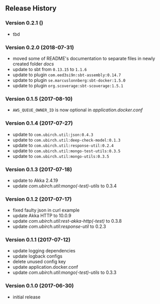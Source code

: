 ## Release History

### Version 0.2.1 ()

* tbd

### Version 0.2.0 (2018-07-31)

* moved some of README's documentation to separate files in newly created folder _docs_
* update to sbt from `0.13.15` to `1.1.6`
* update to plugin `com.eed3si9n:sbt-assembly:0.14.7`
* update to plugin `se.marcuslonnberg:sbt-docker:1.5.0`
* update to plugin `org.scoverage:sbt-scoverage:1.5.1`

### Version 0.1.5 (2017-08-10)

* `AWS_QUEUE_OWNER_ID` is now optional in _application.docker.conf_

### Version 0.1.4 (2017-07-27)

* update to `com.ubirch.util:json:0.4.3`
* update to `com.ubirch.util:deep-check-model:0.1.3`
* update to `com.ubirch.util:response-util:0.2.4`
* update to `com.ubirch.util:mongo-test-utils:0.3.5`
* update to `com.ubirch.util:mongo-utils:0.3.5`

### Version 0.1.3 (2017-07-18)

* update to Akka 2.4.19
* update _com.ubirch.util:mongo(-test)-utils_ to 0.3.4

### Version 0.1.2 (2017-07-17)

* fixed faulty json in curl example
* update Akka HTTP to 10.0.9
* update _com.ubirch.util:rest-akka-http(-test)_ to 0.3.8
* update _com.ubirch.util:response-util_ to 0.2.3

### Version 0.1.1 (2017-07-12)

* update logging dependencies
* update logback configs
* delete unused config key
* update application.docker.conf
* update _com.ubirch.util:mongo(-test)-utils_ to 0.3.3

### Version 0.1.0 (2017-06-30)

* initial release
